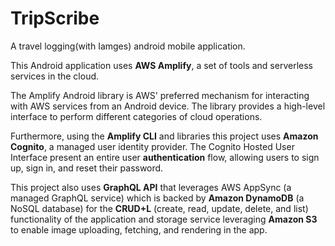 # TripScribe
A travel logging(with Iamges) android mobile application.

This Android application uses **AWS Amplify**, a set of tools and serverless services in the cloud.

The Amplify Android library is AWS' preferred mechanism for interacting with AWS services from an Android device.
The library provides a high-level interface to perform different categories of cloud operations.

Furthermore, using the **Amplify CLI** and libraries this project uses **Amazon Cognito**, a managed user identity provider. The Cognito Hosted User Interface present an entire user **authentication** flow, allowing users to sign up, sign in, and reset their password.

This project also uses **GraphQL API** that leverages AWS AppSync (a managed GraphQL service) which is backed by **Amazon DynamoDB** (a NoSQL database) for the **CRUD+L** (create, read, update, delete, and list) functionality of the application and storage service leveraging **Amazon S3** to enable image uploading, fetching, and rendering in the app.
